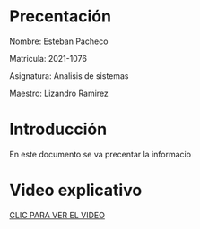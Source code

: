 # Precentación

Nombre: Esteban Pacheco

Matricula: 2021-1076

Asignatura: Analisis de sistemas

Maestro: Lizandro Ramirez


# Introducción

En este documento se va precentar la informacio

# Video explicativo
[CLIC PARA VER EL VIDEO](https://drive.google.com/file/d/1onXzkCFICTzSM5W6Pz71HtJrC_1ejaTK/view?usp=share_link)
